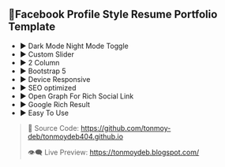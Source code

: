 ## 🌟Facebook Profile Style Resume Portfolio Template

* ▶ Dark Mode Night Mode Toggle
* ▶ Custom Slider
* ▶ 2 Column
* ▶ Bootstrap 5
* ▶ Device Responsive
* ▶ SEO optimized
* ▶ Open Graph For Rich Social Link
* ▶ Google Rich Result
* ▶ Easy To Use



> 🎯 Source Code: https://github.com/tonmoy-deb/tonmoydeb404.github.io
> 
> 👁‍🗨 Live Preview: https://tonmoydeb.blogspot.com/
